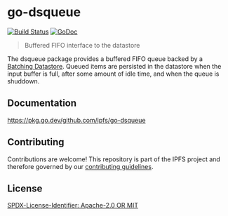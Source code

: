 # go-dsqueue

[![Build Status](https://img.shields.io/github/actions/workflow/status/ipfs/go-dsqueue/go-test.yml?branch=main)](https://github.com/ipfs/go-dsqueue/actions)
[![GoDoc](https://pkg.go.dev/badge/github.com/ipfs/go-dsqueue)](https://pkg.go.dev/github.com/ipfs/go-dsqueue)


> Buffered FIFO interface to the datastore

The dsqueue package provides a buffered FIFO queue backed by a [Batching Datastore](https://pkg.go.dev/github.com/ipfs/go-datastore#Batching). Queued items are persisted in the datastore when the input buffer is full, after some amount of idle time, and when the queue is shuddown.

## Documentation

https://pkg.go.dev/github.com/ipfs/go-dsqueue

## Contributing

Contributions are welcome! This repository is part of the IPFS project and therefore governed by our [contributing guidelines](https://github.com/ipfs/community/blob/master/CONTRIBUTING.md).

## License

[SPDX-License-Identifier: Apache-2.0 OR MIT](LICENSE.md)

